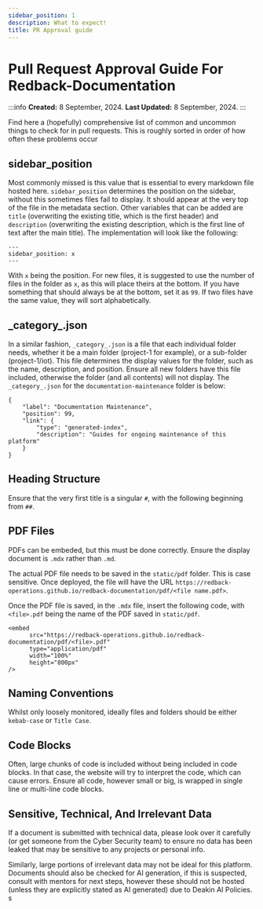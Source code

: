 ```yaml
---
sidebar_position: 1 
description: What to expect!
title: PR Approval guide
---
```


# Pull Request Approval Guide For Redback-Documentation

:::info
**Created:** 8 September, 2024. **Last Updated:** 8 September, 2024.
:::

Find here a (hopefully) comprehensive list of common and uncommon things to check for in pull requests. This is roughly sorted in order of how often these problems occur 

## sidebar_position

Most commonly missed is this value that is essential to every markdown file hosted here. `sidebar_position` determines the position on the sidebar, without this sometimes files fail to display. It should appear at the very top of the file in the metadata section. Other variables that can be added are `title` (overwriting the existing title, which is the first header) and `description` (overwriting the existing description, which is the first line of text after the main title). The implementation will look like the following:

```
---
sidebar_position: x
---
```

With `x` being the position. For new files, it is suggested to use the number of files in the folder as `x`, as this will place theirs at the bottom. If you have something that should always be at the bottom, set it as `99`. If two files have the same value, they will sort alphabetically.

## \_category_.json

In a similar fashion, `_category_.json` is a file that each individual folder needs, whether it be a main folder (project-1 for example), or a sub-folder (project-1/iot). This file determines the display values for the folder, such as the name, description, and position. Ensure all new folders have this file included, otherwise the folder (and all contents) will not display. The `_category_.json` for the `documentation-maintenance` folder is below:

```
{
    "label": "Documentation Maintenance",
    "position": 99,
    "link": {
        "type": "generated-index",
        "description": "Guides for ongoing maintenance of this platform"
    }
}
```

## Heading Structure

Ensure that the very first title is a singular `#`, with the following beginning from `##`.

## PDF Files

PDFs can be embeded, but this must be done correctly. Ensure the display document is `.mdx` rather than `.md`.

The actual PDF file needs to be saved in the `static/pdf` folder. This is case sensitive. Once deployed, the file will have the URL `https://redback-operations.github.io/redback-documentation/pdf/<file name.pdf>`.

Once the PDF file is saved, in the `.mdx` file, insert the following code, with `<file>.pdf` being the name of the PDF saved in `static/pdf`.

```
<embed
      src="https://redback-operations.github.io/redback-documentation/pdf/<file>.pdf"
      type="application/pdf"
      width="100%"
      height="800px"
/>
```


## Naming Conventions

Whilst only loosely monitored, ideally files and folders should be either `kebab-case` or `Title Case`.

## Code Blocks

Often, large chunks of code is included without being included in code blocks. In that case, the website will try to interpret the code, which can cause errors. Ensure all code, however small or big, is wrapped in single line or multi-line code blocks.

## Sensitive, Technical, And Irrelevant Data

If a document is submitted with technical data, please look over it carefully (or get someone from the Cyber Security team) to ensure no data has been leaked that may be sensitive to any projects or personal info.

Similarly, large portions of irrelevant data may not be ideal for this platform. Documents should also be checked for AI generation, if this is suspected, consult with mentors for next steps, however these should not be hosted (unless they are explicitly stated as AI generated) due to Deakin AI Policies. s